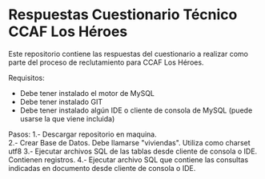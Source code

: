 # Respuestas Cuestionario Técnico CCAF Los Héroes

Este repositorio contiene las respuestas del cuestionario a realizar como parte del proceso de reclutamiento para CCAF Los Héroes.

Requisitos:
- Debe tener instalado el motor de MySQL
- Debe tener instalado GIT
- Debe tener instalado algún IDE o cliente de consola de MySQL (puede usarse la que viene incluida)

Pasos:
1.- Descargar repositorio en maquina.  
2.- Crear Base de Datos. Debe llamarse "viviendas". Utiliza como charset utf8
3.- Ejecutar archivos SQL de las tablas desde cliente de consola o IDE. Contienen registros.
4.- Ejecutar archivo SQL que contiene las consultas indicadas en documento desde cliente de consola o IDE. 
